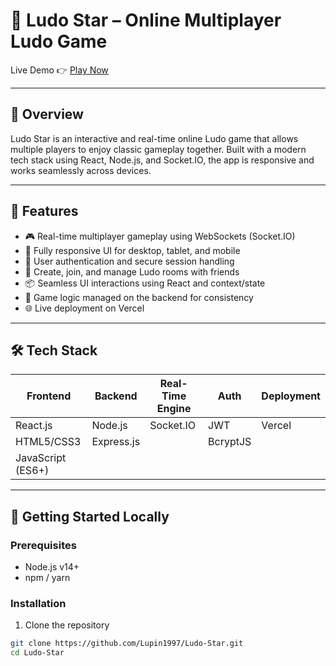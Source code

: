# 🎲 Ludo Star – Online Multiplayer Ludo Game

Live Demo 👉 [Play Now](https://gaming-app-eosin.vercel.app/welcome)  

---

## 📌 Overview

Ludo Star is an interactive and real-time online Ludo game that allows multiple players to enjoy classic gameplay together. Built with a modern tech stack using React, Node.js, and Socket.IO, the app is responsive and works seamlessly across devices.

---

## 🚀 Features

- 🎮 Real-time multiplayer gameplay using WebSockets (Socket.IO)
- 📱 Fully responsive UI for desktop, tablet, and mobile
- 🔐 User authentication and secure session handling
- 👥 Create, join, and manage Ludo rooms with friends
- 📦 Seamless UI interactions using React and context/state
- 🧠 Game logic managed on the backend for consistency
- 🌐 Live deployment on Vercel

---

## 🛠️ Tech Stack

| Frontend          | Backend    | Real-Time Engine | Auth     | Deployment |
| ----------------- | ---------- | ---------------- | -------- | ---------- |
| React.js          | Node.js    | Socket.IO        | JWT      | Vercel     |
| HTML5/CSS3        | Express.js |                  | BcryptJS |            |
| JavaScript (ES6+) |            |                  |          |            |

---

## 🔧 Getting Started Locally

### Prerequisites

- Node.js v14+
- npm / yarn

### Installation

1. Clone the repository

```bash
git clone https://github.com/Lupin1997/Ludo-Star.git
cd Ludo-Star

```
